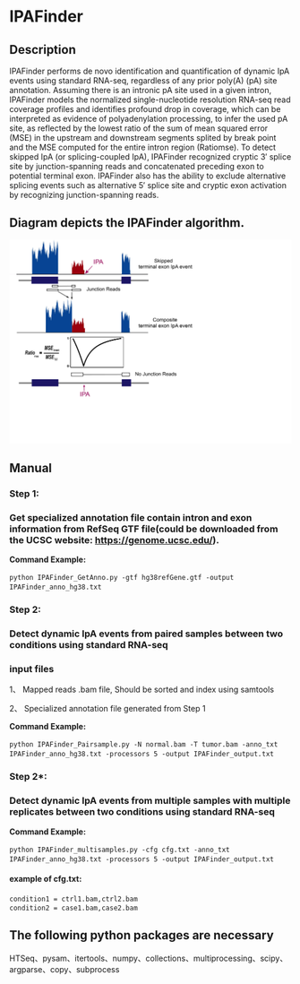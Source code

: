 # IPAFinder

## Description
IPAFinder performs de novo identification and quantification of dynamic IpA events using standard RNA-seq, regardless of any prior poly(A) (pA) site annotation. Assuming there is an intronic pA site used in a given intron, IPAFinder models the normalized single-nucleotide resolution RNA-seq read coverage profiles and identifies profound drop in coverage, which can be interpreted as evidence of polyadenylation processing, to infer the used pA site, as reflected by the lowest ratio of the sum of mean squared error (MSE) in the upstream and downstream segments splited by break point and the MSE computed for the entire intron region (Ratiomse). To detect skipped IpA (or splicing-coupled IpA), IPAFinder recognized cryptic 3′ splice site by junction-spanning reads and concatenated preceding exon to potential terminal exon. IPAFinder also has the ability to exclude alternative splicing events such as alternative 5′ splice site and cryptic exon activation by recognizing junction-spanning reads.

##  Diagram depicts the IPAFinder algorithm. 
![Sketch](https://github.com/ZhaozzReal/IPAFinder/blob/master/IPAFinder_diagram.jpg)

## Manual

### Step 1: 
### Get specialized annotation file contain intron and exon information from RefSeq GTF file(could be downloaded from the UCSC website: https://genome.ucsc.edu/).


**Command Example:**

```python IPAFinder_GetAnno.py -gtf hg38refGene.gtf -output IPAFinder_anno_hg38.txt```

### Step 2:
### Detect dynamic IpA events from paired samples between two conditions using standard RNA-seq
###  input files
 1、 Mapped reads .bam file, Should be sorted and index using samtools
 
 2、 Specialized annotation file generated from Step 1
 
 **Command Example:**
 
 ```python IPAFinder_Pairsample.py -N normal.bam -T tumor.bam -anno_txt IPAFinder_anno_hg38.txt -processors 5 -output IPAFinder_output.txt```

### Step 2*:
### Detect dynamic IpA events from multiple samples with multiple replicates between two conditions using standard RNA-seq

**Command Example:**

```python IPAFinder_multisamples.py -cfg cfg.txt -anno_txt IPAFinder_anno_hg38.txt -processors 5 -output IPAFinder_output.txt```

#### example of cfg.txt:

```
condition1 = ctrl1.bam,ctrl2.bam 
condition2 = case1.bam,case2.bam
```
## The following python packages are necessary
HTSeq、pysam、itertools、numpy、collections、multiprocessing、scipy、argparse、copy、subprocess

